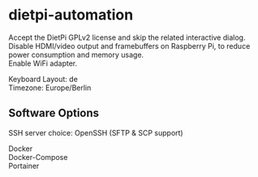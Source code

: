 # dietpi-automation

Accept the DietPi GPLv2 license and skip the related interactive dialog.<br />
Disable HDMI/video output and framebuffers on Raspberry Pi, to reduce power consumption and memory usage.<br />
Enable WiFi adapter.<br />

Keyboard Layout: de<br />
Timezone: Europe/Berlin<br />

## Software Options
SSH server choice: OpenSSH (SFTP & SCP support)

Docker <br />
Docker-Compose <br />
Portainer <br />
